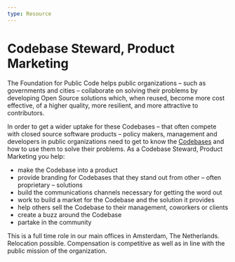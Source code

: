 ```yaml
---
type: Resource
---
```


# Codebase Steward, Product Marketing

The Foundation for Public Code helps public organizations – such as governments and cities – collaborate on solving their problems by developing Open Source solutions which, when reused, become more cost effective, of a higher quality, more resilient, and more attractive to contributors.

In order to get a wider uptake for these Codebases – that often compete with closed source software products – policy makers, management and developers in public organizations need to get to know the [Codebases](../glossary/codebase.md) and how to use them to solve their problems.
As a Codebase Steward, Product Marketing you help:

* make the Codebase into a product
* provide branding for Codebases that they stand out from other – often proprietary – solutions
* build the communications channels necessary for getting the word out
* work to build a market for the Codebase and the solution it provides
* help others sell the Codebase to their management, coworkers or clients
* create a buzz around the Codebase
* partake in the community

This is a full time role in our main offices in Amsterdam, The Netherlands. Relocation possible. Compensation is competitive as well as in line with the public mission of the organization.
